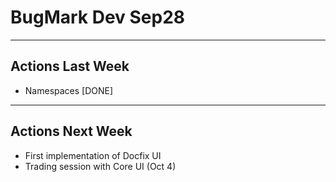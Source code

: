 # BugMark Dev Sep28

---

## Actions Last Week 

- Namespaces [DONE]

---

## Actions Next Week

* First implementation of Docfix UI
* Trading session with Core UI (Oct 4)

